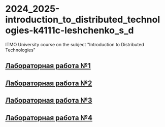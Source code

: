 # 2024_2025-introduction_to_distributed_technologies-k4111c-leshchenko_s_d
ITMO University course on the subject "Introduction to Distributed Technologies"
## [Лабораторная работа №1](./lab1/lab1_report.md)
## [Лабораторная работа №2](./lab2/lab2_report.md)
## [Лабораторная работа №3](./lab3/lab3_report.md)
## [Лабораторная работа №4](./lab4/lab4_report.md)